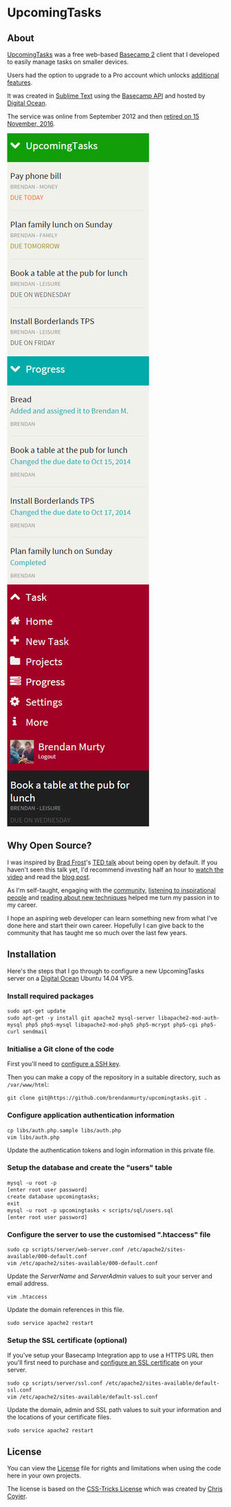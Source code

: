 UpcomingTasks
=======

## About

[UpcomingTasks](http://murty.io/brendan/post/20161014_farewell-upcomingtasks) was a free web-based [Basecamp 2](https://basecamp.com/2) client that I developed to easily manage tasks on smaller devices.

Users had the option to upgrade to a Pro account which unlocks [additional features](http://murty.io/brendan/post/20151007_announcing-upcomingtasks-pro).

It was created in [Sublime Text](http://www.sublimetext.com/) using the [Basecamp API](https://github.com/basecamp/bcx-api) and hosted by [Digital Ocean](http://digitalocean.com).

The service was online from September 2012 and then [retired on 15 November, 2016](http://murty.io/brendan/post/20161014_farewell-upcomingtasks).

[![List tasks example](https://github.com/brendanmurty/upcomingtasks/blob/master/images/screenshots/list-tasks.png)](images/screenshots/list-tasks.png) [![Progress page example](https://github.com/brendanmurty/upcomingtasks/blob/master/images/screenshots/progress-list.png)](images/screenshots/progress-list.png) [![User menu example](https://github.com/brendanmurty/upcomingtasks/blob/master/images/screenshots/menu-open.png)](images/screenshots/menu-open.png)

## Why Open Source?

I was inspired by [Brad Frost](https://github.com/bradfrost)'s [TED talk](https://twitter.com/brad_frost/status/476515058738925568) about being open by default. If you haven't seen this talk yet, I'd recommend investing half an hour to [watch the video](https://www.youtube.com/watch?v=7rW9vTrN6OU) and read the [blog post](http://bradfrostweb.com/blog/post/creative-exhaust/).

As I'm self-taught, engaging with the [community](https://twitter.com/brendanmurty/lists/web-design/members), [listening to inspirational people](http://boagworld.com/show) and [reading about new techniques](https://signalvnoise.com/programming) helped me turn my passion in to my career.

I hope an aspiring web developer can learn something new from what I've done here and start their own career. Hopefully I can give back to the community that has taught me so much over the last few years.

## Installation

Here's the steps that I go through to configure a new UpcomingTasks server on a [Digital Ocean](https://www.digitalocean.com) Ubuntu 14.04 VPS.

### Install required packages

    sudo apt-get update
    sudo apt-get -y install git apache2 mysql-server libapache2-mod-auth-mysql php5 php5-mysql libapache2-mod-php5 php5-mcrypt php5-cgi php5-curl sendmail

### Initialise a Git clone of the code

First you'll need to [configure a SSH key](https://confluence.atlassian.com/bitbucket/set-up-an-ssh-key-728138079.html).

Then you can make a copy of the repository in a suitable directory, such as `/var/www/html`:

    git clone git@https://github.com/brendanmurty/upcomingtasks.git .

### Configure application authentication information

    cp libs/auth.php.sample libs/auth.php
    vim libs/auth.php

Update the authentication tokens and login information in this private file.

### Setup the database and create the "users" table

    mysql -u root -p
    [enter root user password]
    create database upcomingtasks;
    exit
    mysql -u root -p upcomingtasks < scripts/sql/users.sql
    [enter root user password]

### Configure the server to use the customised ".htaccess" file

    sudo cp scripts/server/web-server.conf /etc/apache2/sites-available/000-default.conf
    vim /etc/apache2/sites-available/000-default.conf

Update the *ServerName* and *ServerAdmin* values to suit your server and email address.

    vim .htaccess

Update the domain references in this file.

    sudo service apache2 restart

### Setup the SSL certificate (optional)

If you've setup your Basecamp Integration app to use a HTTPS URL then you'll first need to purchase and [configure an SSL certificate](https://www.digitalocean.com/community/tutorials/how-to-install-an-ssl-certificate-from-a-commercial-certificate-authority) on your server.

    sudo cp scripts/server/ssl.conf /etc/apache2/sites-available/default-ssl.conf
    vim /etc/apache2/sites-available/default-ssl.conf

Update the domain, admin and SSL path values to suit your information and the locations of your certificate files.

    sudo service apache2 restart

## License

You can view the [License](https://github.com/brendanmurty/upcomingtasks/blob/master/license.md) file for rights and limitations when using the code here in your own projects.

The license is based on the [CSS-Tricks License](https://css-tricks.com/license/) which was created by [Chris Coyier](https://github.com/chriscoyier/).
